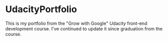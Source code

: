 # UdacityPortfolio
This is my portfolio from the "Grow with Google" Udacity front-end development course.  I've continued to update it since graduation from the course.
